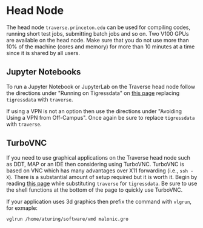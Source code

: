 # Head Node

The head node `traverse.princeton.edu` can be used for compiling codes, running short test jobs, submitting batch jobs and so on. Two V100 GPUs are available on the head node. Make sure that you do not use more than 10% of the machine (cores and memory) for more than 10 minutes at a time since it is shared by all users.

## Jupyter Notebooks

To run a Jupyter Notebook or JupyterLab on the Traverse head node follow the directions under "Running on Tigressdata" on [this page](https://researchcomputing.princeton.edu/jupyter#tigressdata) replacing `tigressdata` with `traverse`.

If using a VPN is not an option then use the directions under "Avoiding Using a VPN from Off-Campus". Once again be sure to replace `tigressdata` with `traverse`.

## TurboVNC

If you need to use graphical applications on the Traverse head node such as DDT, MAP or an IDE then considering using TurboVNC. TurboVNC is based on VNC which has many advantages over X11 forwarding (i.e., `ssh -X`). There is a substantial amount of setup required but it is worth it. Begin by reading [this page](https://researchcomputing.princeton.edu/turbovnc) while substituting `traverse` for `tigressdata`. Be sure to use the shell functions at the bottom of the page to quickly use TurboVNC.

If your application uses 3d graphics then prefix the command with `vlgrun`, for exmaple:

```
vglrun /home/aturing/software/vmd malonic.gro
```
